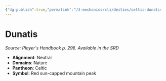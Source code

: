 ```yaml
---
{"dg-publish":true,"permalink":"/3-mechanics/cli/deities/celtic-dunatis/","tags":["ttrpg-cli/compendium/src/5e/phb","ttrpg-cli/deity/celtic","ttrpg-cli/domain/nature"],"noteIcon":""}
---
```


# Dunatis
*Source: Player's Handbook p. 298. Available in the <span title='Systems Reference Document (5.1)'>SRD</span>* 

- **Alignment**: Neutral
- **Domains**: Nature
- **Pantheon**: Celtic
- **Symbol**: Red sun-capped mountain peak